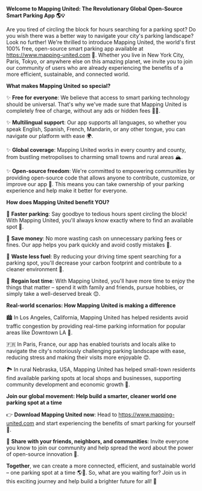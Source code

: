 **Welcome to Mapping United: The Revolutionary Global Open-Source Smart Parking App 🌎💡**

Are you tired of circling the block for hours searching for a parking spot? Do you wish there was a better way to navigate your city's parking landscape? Look no further! We're thrilled to introduce Mapping United, the world's first 100% free, open-source smart parking app available at https://www.mapping-united.com 📲. Whether you live in New York City, Paris, Tokyo, or anywhere else on this amazing planet, we invite you to join our community of users who are already experiencing the benefits of a more efficient, sustainable, and connected world.

**What makes Mapping United so special?**

✨ **Free for everyone**: We believe that access to smart parking technology should be universal. That's why we've made sure that Mapping United is completely free of charge, without any ads or hidden fees 🙅‍♂️.

✨ **Multilingual support**: Our app supports all languages, so whether you speak English, Spanish, French, Mandarin, or any other tongue, you can navigate our platform with ease 🌍.

✨ **Global coverage**: Mapping United works in every country and county, from bustling metropolises to charming small towns and rural areas 🏔️.

✨ **Open-source freedom**: We're committed to empowering communities by providing open-source code that allows anyone to contribute, customize, or improve our app 🤖. This means you can take ownership of your parking experience and help make it better for everyone.

**How does Mapping United benefit YOU?**

🚗 **Faster parking**: Say goodbye to tedious hours spent circling the block! With Mapping United, you'll always know exactly where to find an available spot 📍.

💸 **Save money**: No more wasting cash on unnecessary parking fees or fines. Our app helps you park quickly and avoid costly mistakes 💸.

🚗 **Waste less fuel**: By reducing your driving time spent searching for a parking spot, you'll decrease your carbon footprint and contribute to a cleaner environment 🌿.

💚 **Regain lost time**: With Mapping United, you'll have more time to enjoy the things that matter – spend it with family and friends, pursue hobbies, or simply take a well-deserved break 😊.

**Real-world scenarios: How Mapping United is making a difference**

🏙️ In Los Angeles, California, Mapping United has helped residents avoid traffic congestion by providing real-time parking information for popular areas like Downtown LA 🚗.

🇫🇷 In Paris, France, our app has enabled tourists and locals alike to navigate the city's notoriously challenging parking landscape with ease, reducing stress and making their visits more enjoyable 😊.

🏞️ In rural Nebraska, USA, Mapping United has helped small-town residents find available parking spots at local shops and businesses, supporting community development and economic growth 🌾.

**Join our global movement: Help build a smarter, cleaner world one parking spot at a time**

👉 **Download Mapping United now**: Head to https://www.mapping-united.com and start experiencing the benefits of smart parking for yourself 📲.

🤝 **Share with your friends, neighbors, and communities**: Invite everyone you know to join our community and help spread the word about the power of open-source innovation 💬.

**Together**, we can create a more connected, efficient, and sustainable world – one parking spot at a time 🌎💚. So, what are you waiting for? Join us in this exciting journey and help build a brighter future for all! 🌟